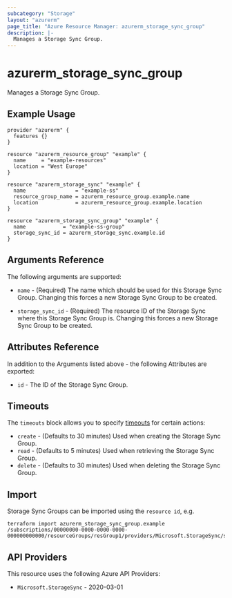 ```yaml
---
subcategory: "Storage"
layout: "azurerm"
page_title: "Azure Resource Manager: azurerm_storage_sync_group"
description: |-
  Manages a Storage Sync Group.
---
```


# azurerm_storage_sync_group

Manages a Storage Sync Group.

## Example Usage

```hcl
provider "azurerm" {
  features {}
}

resource "azurerm_resource_group" "example" {
  name     = "example-resources"
  location = "West Europe"
}

resource "azurerm_storage_sync" "example" {
  name                = "example-ss"
  resource_group_name = azurerm_resource_group.example.name
  location            = azurerm_resource_group.example.location
}

resource "azurerm_storage_sync_group" "example" {
  name            = "example-ss-group"
  storage_sync_id = azurerm_storage_sync.example.id
}
```

## Arguments Reference

The following arguments are supported:

* `name` - (Required) The name which should be used for this Storage Sync Group. Changing this forces a new Storage Sync Group to be created.

* `storage_sync_id` - (Required) The resource ID of the Storage Sync where this Storage Sync Group is. Changing this forces a new Storage Sync Group to be created.

## Attributes Reference

In addition to the Arguments listed above - the following Attributes are exported:

* `id` - The ID of the Storage Sync Group.

## Timeouts

The `timeouts` block allows you to specify [timeouts](https://developer.hashicorp.com/terraform/language/resources/configure#define-operation-timeouts) for certain actions:

* `create` - (Defaults to 30 minutes) Used when creating the Storage Sync Group.
* `read` - (Defaults to 5 minutes) Used when retrieving the Storage Sync Group.
* `delete` - (Defaults to 30 minutes) Used when deleting the Storage Sync Group.

## Import

Storage Sync Groups can be imported using the `resource id`, e.g.

```shell
terraform import azurerm_storage_sync_group.example /subscriptions/00000000-0000-0000-0000-000000000000/resourceGroups/resGroup1/providers/Microsoft.StorageSync/storageSyncServices/sync1/syncGroups/group1
```

## API Providers
<!-- This section is generated, changes will be overwritten -->
This resource uses the following Azure API Providers:

* `Microsoft.StorageSync` - 2020-03-01

